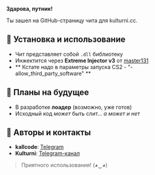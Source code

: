 **Здарова, путник!**  

Ты зашел на GitHub-страницу чита для kulturni.cc.  

## 🔧 Установка и использование
- Чит представляет собой `.dll` библиотеку  
- Инжектится через **Extreme Injector v3** от [master131](https://github.com/master131/ExtremeInjector)
- ** Кстате надо в параметры запуска CS2 - "-allow_third_party_software" ** 

## 🚀 Планы на будущее
- В разработке **лоадер** (возможно, уже готов)  
- Исходный код *может* быть слит... *а может и нет*  

## 👥 Авторы и контакты
- **kallcode**: [Telegram](https://t.me/KallAdapter)  
- **Kulturni**: [Telegram-канал](https://t.me/kulturnihouse)  

> Приятного использования! (◕‿◕)  
